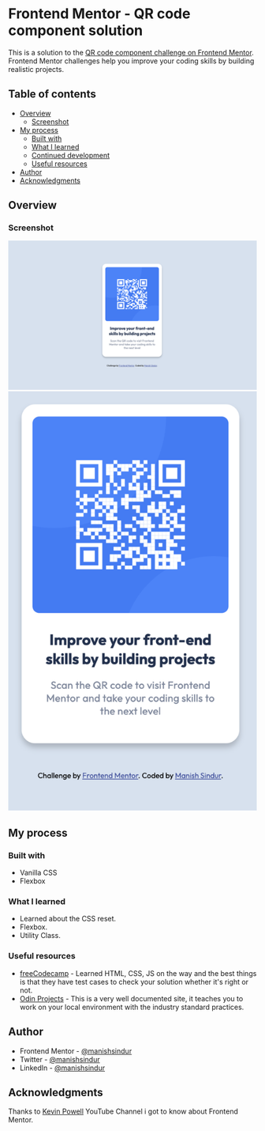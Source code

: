 # Frontend Mentor - QR code component solution

This is a solution to the [QR code component challenge on Frontend Mentor](https://www.frontendmentor.io/challenges/qr-code-component-iux_sIO_H). Frontend Mentor challenges help you improve your coding skills by building realistic projects.

## Table of contents

- [Overview](#overview)
  - [Screenshot](#screenshot)
- [My process](#my-process)
  - [Built with](#built-with)
  - [What I learned](#what-i-learned)
  - [Continued development](#continued-development)
  - [Useful resources](#useful-resources)
- [Author](#author)
- [Acknowledgments](#acknowledgments)

## Overview

### Screenshot

![Desktop](images/Desktop-img.png)
![Mobile](images/Mobile-img.png)

## My process

### Built with

- Vanilla CSS
- Flexbox

### What I learned

- Learned about the CSS reset.
- Flexbox.
- Utility Class.

### Useful resources

- [freeCodecamp](https://www.freecodecamp.org/) - Learned HTML, CSS, JS on the way and the best things is that they have test cases to check your solution whether it's right or not.
- [Odin Projects](https://www.theodinproject.com/) - This is a very well documented site, it teaches you to work on your local environment with the industry standard practices.

## Author

- Frontend Mentor - [@manishsindur](https://www.frontendmentor.io/profile/manishsindur)
- Twitter - [@manishsindur](https://twitter.com/manishsindur)
- LinkedIn - [@manishsindur](https://www.linkedin.com/in/manishsindur/)

## Acknowledgments

Thanks to [Kevin Powell](https://youtu.be/KqFAs5d3Yl8) YouTube Channel i got to know about Frontend Mentor.
